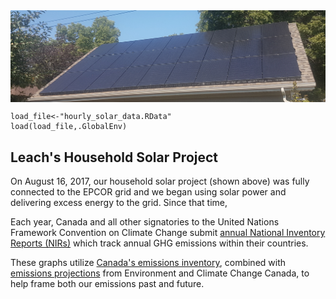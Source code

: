 <a href="images/inventory_prov.png" target="_blank">
  <img border="0" align="center"  src="banner.png"/>
</a>

```{r load data}
load_file<-"hourly_solar_data.RData"
load(load_file,.GlobalEnv) 
```


## Leach's Household Solar Project

On August 16, 2017, our household solar project (shown above) was fully connected to the EPCOR grid and we began using solar power and delivering excess energy to the grid. Since that time,

Each year, Canada and all other signatories to the United Nations Framework Convention on Climate Change submit [annual National Inventory Reports (NIRs)](https://unfccc.int/ghg-inventories-annex-i-parties/2021) which track annual GHG emissions within their countries.

These graphs utilize [Canada's emissions inventory](https://www.canada.ca/en/environment-climate-change/services/climate-change/greenhouse-gas-emissions/inventory.html), combined with [emissions projections](https://www.canada.ca/en/environment-climate-change/services/climate-change/greenhouse-gas-emissions/projections.html) from Environment and Climate Change Canada, to help frame both our emissions past and future.


